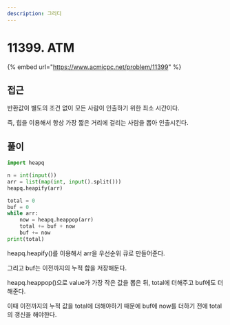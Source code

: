 ```yaml
---
description: 그리디
---
```


# 11399. ATM

{% embed url="https://www.acmicpc.net/problem/11399" %}

## 접근

반환값이 별도의 조건 없이 모든 사람이 인출하기 위한 최소 시간이다.

즉, 힙을 이용해서 항상 가장 짧은 거리에 걸리는 사람을 뽑아 인출시킨다.

## 풀이

```python
import heapq

n = int(input())
arr = list(map(int, input().split()))
heapq.heapify(arr)

total = 0
buf = 0
while arr:
    now = heapq.heappop(arr)
    total += buf + now
    buf += now
print(total)
```

heapq.heapify()를 이용해서 arr을 우선순위 큐로 만들어준다.

그리고 buf는 이전까지의 누적 합을 저장해둔다.

heapq.heappop()으로 value가 가장 작은 값을 뽑은 뒤, total에 더해주고 buf에도 더해준다.

이때 이전까지의 누적 값을 total에 더해야하기 때문에 buf에 now를 더하기 전에 total의 갱신을 해야한다.
